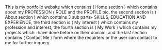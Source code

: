 This is my portfolio website which contains ( Home section ) which contains about my PROFESSION / ROLE and the PROFILE pic, the second section is ( About section ) which contains 3 sub parts- SKILLS, EDUCATION AND EXPERIENCE, the third section is ( My interest ) which contains my profession and interest, the fourth section is ( My Work ) which contains my projects which i have done before on their domain, and the last section contains ( Contact Me ) form where the recuirters or the user can contact to me for further inquery.
